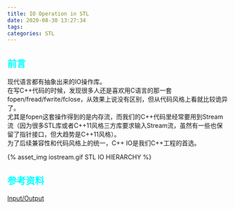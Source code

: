 ```yaml
---
title: IO Operation in STL
date: 2020-08-30 13:27:34
tags:
categories: STL
---
```


## __<font color=0xFFFFFF>前言</font>__  

现代语言都有抽象出来的IO操作库。  
在写C++代码的时候，发现很多人还是喜欢用C语言的那一套fopen/fread/fwrite/fclose，从效果上说没有区别，但从代码风格上看就比较诡异了。  
尤其是fopen这套操作得到的是内存流，而我们的C++代码里经常要用到Stream流（因为很多STL库或者C++11风格三方库要求输入Stream流，虽然有一些也保留了指针接口，但大趋势是C++11风格）。  
为了后续兼容性和代码风格上的统一，C++ IO是我们C++工程的首选。  

{% asset_img iostream.gif STL IO HIERARCHY %}   




## __<font color=0xFFFFFF>参考资料</font>__  
[Input/Output](http://www.cplusplus.com/reference/iolibrary/)  

